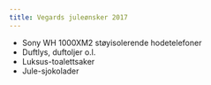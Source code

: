 ```yaml
---
title: Vegards juleønsker 2017
---
```


-   Sony WH 1000XM2 støyisolerende hodetelefoner
-   Duftlys, duftoljer o.l.
-   Luksus-toalettsaker
-   Jule-sjokolader
